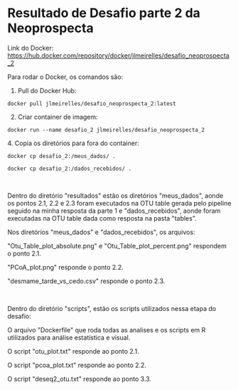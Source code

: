 # Resultado de Desafio parte 2 da Neoprospecta

Link do Docker: https://hub.docker.com/repository/docker/jlmeirelles/desafio_neoprospecta_2
<p>
Para rodar o Docker, os comandos são:
 
1. Pull do Docker Hub:
```
docker pull jlmeirelles/desafio_neoprospecta_2:latest
```

2. Criar container de imagem:

```
docker run --name desafio_2 jlmeirelles/desafio_neoprospecta_2
```

</p>

<p>
4. Copia os diretórios para fora do container:
 
```
docker cp desafio_2:/meus_dados/ .

docker cp desafio_2:/dados_recebidos/ .

```

</p>

<p>&nbsp;</p>

<p>
  
Dentro do diretório "resultados" estão os diretórios "meus_dados", aonde os pontos 2.1, 2.2 e 2.3 foram executados na OTU table gerada pelo pipeline seguido na minha resposta da parte 1 e "dados_recebidos", aonde foram executadas na OTU table dada como resposta na pasta "tables".

Nos diretórios "meus_dados" e "dados_recebidos", os arquivos: 

"Otu_Table_plot_absolute.png" e "Otu_Table_plot_percent.png" respondem o ponto 2.1.

"PCoA_plot.png" responde o ponto 2.2.

"desmame_tarde_vs_cedo.csv" responde o ponto 2.3.
</p>

<p>&nbsp;</p>

<p>
Dentro do diretório "scripts", estão os scripts utilizados nessa etapa do desafio:

O arquivo "Dockerfile" que roda todas as analises e os scripts em R utilizados para análise estatística e visual.

O script "otu_plot.txt" responde ao ponto 2.1.

O script "pcoa_plot.txt" responde ao ponto 2.2.

O script "deseq2_otu.txt" responde ao ponto 3.3.
</p>

